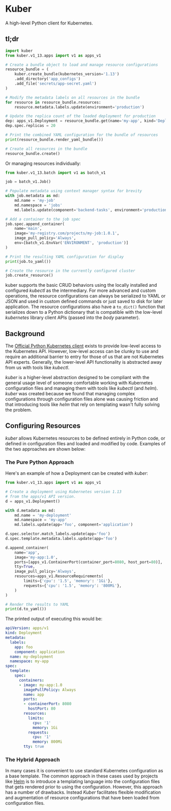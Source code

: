 # Kuber

A high-level Python client for Kubernetes. 

## tl;dr

```python
import kuber
from kuber.v1_13.apps import v1 as apps_v1

# Create a bundle object to load and manage resource configurations
resource_bundle = (
    kuber.create_bundle(kubernetes_version='1.13')
    .add_directory('app_configs')
    .add_file('secrets/app-secret.yaml')
)

# Modify the metadata labels on all resources in the bundle
for resource in resource_bundle.resources:
    resource.metadata.labels.update(environment='production')

# Update the replica count of the loaded deployment for production
dep: apps_v1.Deployment = resource_bundle.get(name='my-app', kind='Deployment')
dep.spec.replicas = 20

# Print the combined YAML configuration for the bundle of resources
print(resource_bundle.render_yaml_bundle())

# Create all resources in the bundle
resource_bundle.create()
```

Or managing resources individually:

```python
from kuber.v1_13.batch import v1 as batch_v1

job = batch_v1.Job()

# Populate metadata using context manager syntax for brevity
with job.metadata as md:
    md.name = 'my-job'
    md.namespace = 'jobs'
    md.labels.update(component='backend-tasks', environment='production')

# Add a container to the job spec
job.spec.append_container(
    name='main',
    image='my-registry.com/projects/my-job:1.0.1',
    image_pull_policy='Always',
    env=[batch_v1.EnvVar('ENVIRONMENT', 'production')]
)

# Print the resulting YAML configuration for display
print(job.to_yaml())

# Create the resource in the currently configured cluster
job.create_resource()
```

kuber supports the basic CRUD behaviors using the locally installed and
configured _kubectl_ as the intermediary. For more advanced and custom
operations, the resource configurations can always be serialized to YAML
or JSON and used in custom defined commands or just saved to disk for later
application. The resource configurations also have a `to_dict()` function
that serializes down to a Python dictionary that is compatible with the
low-level _kubernetes_ library client APIs (passed into the _body_ parameter).

## Background

The [Official Python Kubernetes client](https://github.com/kubernetes-client/python) 
exists to provide low-level access to the Kubernetes API. However, low-level
access can be clunky to use and require an additional barrier to entry for those
of us that are not Kubernetes API experts. Generally, the lower-level API 
functionality is abstracted away from us with tools like _kubectl_.

_kuber_ is a higher-level abstraction designed to be compliant with the general
usage level of someone comfortable working with Kubernetes configuration files
and managing them with tools like _kubectl_ (and _helm_). _kuber_ was created 
because we found that managing complex configurations through configuration 
files alone was causing friction and that introducing tools like _helm_ that 
rely on templating wasn't fully solving the problem.

## Configuring Resources

_kuber_ allows Kubernetes resources to be defined entirely in Python code,
or defined in configuration files and loaded and modified by code. Examples of
the two approaches are shown below:

### The Pure Python Approach

Here's an example of how a Deployment can be created with _kuber_:

```python
from kuber.v1_13.apps import v1 as apps_v1

# Create a deployment using Kubernetes version 1.13
# from the apps/v1 API version.
d = apps_v1.Deployment()

with d.metadata as md:
    md.name = 'my-deployment'
    md.namespace = 'my-app'
    md.labels.update(app='foo', component='application')

d.spec.selector.match_labels.update(app='foo')
d.spec.template.metadata.labels.update(app='foo')

d.append_container(
    name='app',
    image='my-app:1.0',
    ports=[apps_v1.ContainerPort(container_port=8080, host_port=80)],
    tty=True,
    image_pull_policy='Always',
    resources=apps_v1.ResourceRequirements(
        limits={'cpu': '1.5', 'memory': '1Gi'},
        requests={'cpu': '1.5', 'memory': '800Mi'},
    )
)

# Render the results to YAML
print(d.to_yaml())
```

The printed output of executing this would be:

```yaml
apiVersion: apps/v1
kind: Deployment
metadata:
  labels:
    app: foo
    component: application
  name: my-deployment
  namespace: my-app
spec:
  template:
    spec:
      containers:
      - image: my-app:1.0
        imagePullPolicy: Always
        name: app
        ports:
        - containerPort: 8080
          hostPort: 80
        resources:
          limits:
            cpu: '1'
            memory: 1Gi
          requests:
            cpu: '1'
            memory: 800Mi
        tty: true
```

### The Hybrid Approach

In many cases it is convenient to use standard Kubernetes configuration as a
base template. The common approach in these cases used by projects like 
[Helm](https://helm.sh/) is to introduce a templating language into the 
configuration files that gets rendered prior to using the configuration. 
However, this approach has a number of drawbacks. Instead _Kuber_ facilitates
flexible modification and augmentation of resource configurations that have
been loaded from configuration files.
